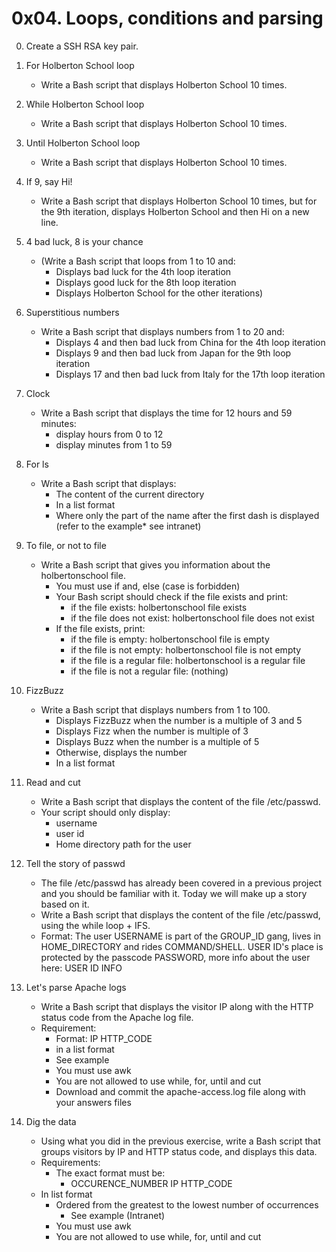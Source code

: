 # 0x04. Loops, conditions and parsing

0. Create a SSH RSA key pair.

1. For Holberton School loop
   - Write a Bash script that displays Holberton School 10 times.

2. While Holberton School loop
   - Write a Bash script that displays Holberton School 10 times.

3. Until Holberton School loop
   - Write a Bash script that displays Holberton School 10 times.

4. If 9, say Hi!
   - Write a Bash script that displays Holberton School 10 times, but for the 9th iteration, displays Holberton School and then Hi on a new line.

5. 4 bad luck, 8 is your chance
   - (Write a Bash script that loops from 1 to 10 and:
     - Displays bad luck for the 4th loop iteration
     - Displays good luck for the 8th loop iteration
     - Displays Holberton School for the other iterations)

6. Superstitious numbers
   - Write a Bash script that displays numbers from 1 to 20 and:
     - Displays 4 and then bad luck from China for the 4th loop iteration
     - Displays 9 and then bad luck from Japan for the 9th loop iteration
     - Displays 17 and then bad luck from Italy for the 17th loop iteration

7. Clock
   - Write a Bash script that displays the time for 12 hours and 59 minutes:
     - display hours from 0 to 12
     - display minutes from 1 to 59

8. For ls
   - Write a Bash script that displays:
     - The content of the current directory
     - In a list format
     - Where only the part of the name after the first dash is displayed (refer to the example* see intranet)

9. To file, or not to file
   - Write a Bash script that gives you information about the holbertonschool file.
     - You must use if and, else (case is forbidden)
     - Your Bash script should check if the file exists and print:
       - if the file exists: holbertonschool file exists
       - if the file does not exist: holbertonschool file does not exist
     - If the file exists, print:
       - if the file is empty: holbertonschool file is empty
       - if the file is not empty: holbertonschool file is not empty
       - if the file is a regular file: holbertonschool is a regular file
       - if the file is not a regular file: (nothing)

10. FizzBuzz
    - Write a Bash script that displays numbers from 1 to 100.
      - Displays FizzBuzz when the number is a multiple of 3 and 5
      - Displays Fizz when the number is multiple of 3
      - Displays Buzz when the number is a multiple of 5
      - Otherwise, displays the number
      - In a list format

11. Read and cut
    - Write a Bash script that displays the content of the file /etc/passwd.
    - Your script should only display:
      - username
      - user id
      - Home directory path for the user

12. Tell the story of passwd
    - The file /etc/passwd has already been covered in a previous project and you should be familiar with it. Today we will make up a story based on it.
    - Write a Bash script that displays the content of the file /etc/passwd, using the while loop + IFS.
    - Format: The user USERNAME is part of the GROUP_ID gang, lives in HOME_DIRECTORY and rides COMMAND/SHELL. USER ID's place is protected by the passcode PASSWORD, more info about the user here: USER ID INFO

13. Let's parse Apache logs
    - Write a Bash script that displays the visitor IP along with the HTTP status code from the Apache log file.
    - Requirement:
      - Format: IP HTTP_CODE
      - in a list format
      - See example
      - You must use awk
      - You are not allowed to use while, for, until and cut
      - Download and commit the apache-access.log file along with your answers files
14. Dig the data
    - Using what you did in the previous exercise, write a Bash script that groups visitors by IP and HTTP status code, and displays this data.
    - Requirements:
      - The exact format must be:
      	- OCCURENCE_NUMBER IP HTTP_CODE
	- In list format
      - Ordered from the greatest to the lowest number of occurrences
      	- See example (Intranet)
      - You must use awk
      - You are not allowed to use while, for, until and cut
